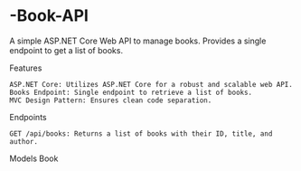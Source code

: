 # -Book-API
A simple ASP.NET Core Web API to manage books. Provides a single endpoint to get a list of books.

Features

    ASP.NET Core: Utilizes ASP.NET Core for a robust and scalable web API.
    Books Endpoint: Single endpoint to retrieve a list of books.
    MVC Design Pattern: Ensures clean code separation.

Endpoints

    GET /api/books: Returns a list of books with their ID, title, and author.

Models
Book


